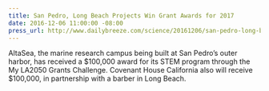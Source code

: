 ```yaml
---
title: San Pedro, Long Beach Projects Win Grant Awards for 2017
date: 2016-12-06 11:00:00 -08:00
press_url: http://www.dailybreeze.com/science/20161206/san-pedro-long-beach-projects-win-grant-awards-for-2017
---
```


AltaSea, the marine research campus being built at San Pedro’s outer harbor, has received a $100,000 award for its STEM program through the My LA2050 Grants Challenge. Covenant House California also will receive $100,000, in partnership with a barber in Long Beach.
